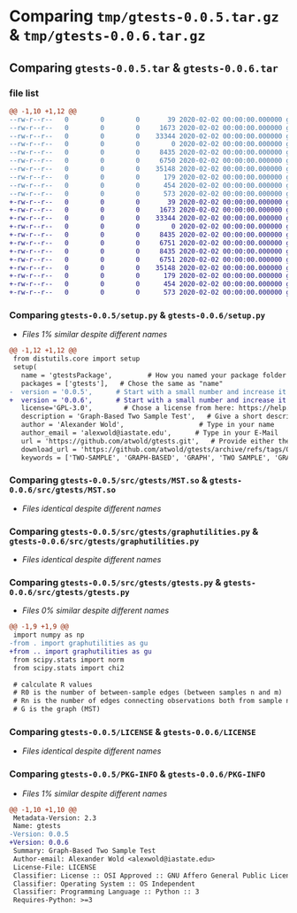 # Comparing `tmp/gtests-0.0.5.tar.gz` & `tmp/gtests-0.0.6.tar.gz`

## Comparing `gtests-0.0.5.tar` & `gtests-0.0.6.tar`

### file list

```diff
@@ -1,10 +1,12 @@
--rw-r--r--   0        0        0       39 2020-02-02 00:00:00.000000 gtests-0.0.5/setup.cfg
--rw-r--r--   0        0        0     1673 2020-02-02 00:00:00.000000 gtests-0.0.5/setup.py
--rw-r--r--   0        0        0    33344 2020-02-02 00:00:00.000000 gtests-0.0.5/src/gtests/MST.so
--rw-r--r--   0        0        0        0 2020-02-02 00:00:00.000000 gtests-0.0.5/src/gtests/__init__.py
--rw-r--r--   0        0        0     8435 2020-02-02 00:00:00.000000 gtests-0.0.5/src/gtests/graphutilities.py
--rw-r--r--   0        0        0     6750 2020-02-02 00:00:00.000000 gtests-0.0.5/src/gtests/gtests.py
--rw-r--r--   0        0        0    35148 2020-02-02 00:00:00.000000 gtests-0.0.5/LICENSE
--rw-r--r--   0        0        0      179 2020-02-02 00:00:00.000000 gtests-0.0.5/README.md
--rw-r--r--   0        0        0      454 2020-02-02 00:00:00.000000 gtests-0.0.5/pyproject.toml
--rw-r--r--   0        0        0      573 2020-02-02 00:00:00.000000 gtests-0.0.5/PKG-INFO
+-rw-r--r--   0        0        0       39 2020-02-02 00:00:00.000000 gtests-0.0.6/setup.cfg
+-rw-r--r--   0        0        0     1673 2020-02-02 00:00:00.000000 gtests-0.0.6/setup.py
+-rw-r--r--   0        0        0    33344 2020-02-02 00:00:00.000000 gtests-0.0.6/src/gtests/MST.so
+-rw-r--r--   0        0        0        0 2020-02-02 00:00:00.000000 gtests-0.0.6/src/gtests/__init__.py
+-rw-r--r--   0        0        0     8435 2020-02-02 00:00:00.000000 gtests-0.0.6/src/gtests/graphutilities.py
+-rw-r--r--   0        0        0     6751 2020-02-02 00:00:00.000000 gtests-0.0.6/src/gtests/gtests.py
+-rw-r--r--   0        0        0     8435 2020-02-02 00:00:00.000000 gtests-0.0.6/src/gtests/.ipynb_checkpoints/graphutilities-checkpoint.py
+-rw-r--r--   0        0        0     6751 2020-02-02 00:00:00.000000 gtests-0.0.6/src/gtests/.ipynb_checkpoints/gtests-checkpoint.py
+-rw-r--r--   0        0        0    35148 2020-02-02 00:00:00.000000 gtests-0.0.6/LICENSE
+-rw-r--r--   0        0        0      179 2020-02-02 00:00:00.000000 gtests-0.0.6/README.md
+-rw-r--r--   0        0        0      454 2020-02-02 00:00:00.000000 gtests-0.0.6/pyproject.toml
+-rw-r--r--   0        0        0      573 2020-02-02 00:00:00.000000 gtests-0.0.6/PKG-INFO
```

### Comparing `gtests-0.0.5/setup.py` & `gtests-0.0.6/setup.py`

 * *Files 1% similar despite different names*

```diff
@@ -1,12 +1,12 @@
 from distutils.core import setup
 setup(
   name = 'gtestsPackage',         # How you named your package folder (MyLib)
   packages = ['gtests'],   # Chose the same as "name"
-  version = '0.0.5',      # Start with a small number and increase it with every change you make
+  version = '0.0.6',      # Start with a small number and increase it with every change you make
   license='GPL-3.0',        # Chose a license from here: https://help.github.com/articles/licensing-a-repository
   description = 'Graph-Based Two Sample Test',   # Give a short description about your library
   author = 'Alexander Wold',                   # Type in your name
   author_email = 'alexwold@iastate.edu',      # Type in your E-Mail
   url = 'https://github.com/atwold/gtests.git',   # Provide either the link to your github or to your website
   download_url = 'https://github.com/atwold/gtests/archive/refs/tags/0.0.4.tar.gz',    # I explain this later on
   keywords = ['TWO-SAMPLE', 'GRAPH-BASED', 'GRAPH', 'TWO SAMPLE', 'GRAPH BASED', 'TEST', 'NONPARAMETRIC'],   # Keywords that define your package best
```

### Comparing `gtests-0.0.5/src/gtests/MST.so` & `gtests-0.0.6/src/gtests/MST.so`

 * *Files identical despite different names*

### Comparing `gtests-0.0.5/src/gtests/graphutilities.py` & `gtests-0.0.6/src/gtests/graphutilities.py`

 * *Files identical despite different names*

### Comparing `gtests-0.0.5/src/gtests/gtests.py` & `gtests-0.0.6/src/gtests/gtests.py`

 * *Files 0% similar despite different names*

```diff
@@ -1,9 +1,9 @@
 import numpy as np
-from . import graphutilities as gu
+from .. import graphutilities as gu
 from scipy.stats import norm
 from scipy.stats import chi2
 
 # calculate R values
 # R0 is the number of between-sample edges (between samples n and m)
 # Rn is the number of edges connecting observations both from sample n
 # G is the graph (MST)
```

### Comparing `gtests-0.0.5/LICENSE` & `gtests-0.0.6/LICENSE`

 * *Files identical despite different names*

### Comparing `gtests-0.0.5/PKG-INFO` & `gtests-0.0.6/PKG-INFO`

 * *Files 1% similar despite different names*

```diff
@@ -1,10 +1,10 @@
 Metadata-Version: 2.3
 Name: gtests
-Version: 0.0.5
+Version: 0.0.6
 Summary: Graph-Based Two Sample Test
 Author-email: Alexander Wold <alexwold@iastate.edu>
 License-File: LICENSE
 Classifier: License :: OSI Approved :: GNU Affero General Public License v3
 Classifier: Operating System :: OS Independent
 Classifier: Programming Language :: Python :: 3
 Requires-Python: >=3
```

